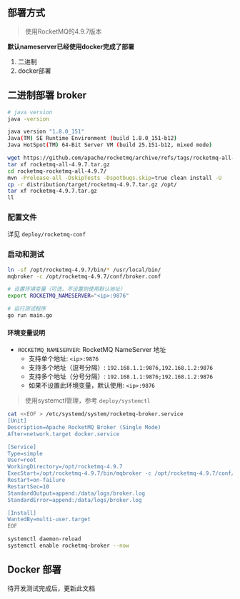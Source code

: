 ## 部署方式

> 使用RocketMQ的4.9.7版本

**默认nameserver已经使用docker完成了部署**

1. 二进制
2. docker部署

## 二进制部署 broker

```bash
# java version
java -version 

java version "1.8.0_151"
Java(TM) SE Runtime Environment (build 1.8.0_151-b12)
Java HotSpot(TM) 64-Bit Server VM (build 25.151-b12, mixed mode)

wget https://github.com/apache/rocketmq/archive/refs/tags/rocketmq-all-4.9.7.tar.gz
tar xf rocketmq-all-4.9.7.tar.gz
cd rocketmq-rocketmq-all-4.9.7/
mvn -Prelease-all -DskipTests -Dspotbugs.skip=true clean install -U
cp -r distribution/target/rocketmq-4.9.7.tar.gz /opt/
tar xf rocketmq-4.9.7.tar.gz
ll
```

### 配置文件

详见 `deploy/rocketmq-conf`

### 启动和测试

```bash
ln -sf /opt/rocketmq-4.9.7/bin/* /usr/local/bin/
mqbroker -c /opt/rocketmq-4.9.7/conf/broker.conf 

# 设置环境变量（可选，不设置则使用默认地址）
export ROCKETMQ_NAMESERVER="<ip>:9876"

# 运行测试程序
go run main.go
```

#### 环境变量说明

- `ROCKETMQ_NAMESERVER`: RocketMQ NameServer 地址
  - 支持单个地址: `<ip>:9876`
  - 支持多个地址（逗号分隔）: `192.168.1.1:9876,192.168.1.2:9876`
  - 支持多个地址（分号分隔）: `192.168.1.1:9876;192.168.1.2:9876`
  - 如果不设置此环境变量，默认使用: `<ip>:9876`

> 使用systemctl管理，参考 `deploy/systemctl`

```bash
cat <<EOF > /etc/systemd/system/rocketmq-broker.service
[Unit]
Description=Apache RocketMQ Broker (Single Mode)
After=network.target docker.service

[Service]
Type=simple
User=root
WorkingDirectory=/opt/rocketmq-4.9.7
ExecStart=/opt/rocketmq-4.9.7/bin/mqbroker -c /opt/rocketmq-4.9.7/conf/broker.conf
Restart=on-failure
RestartSec=10
StandardOutput=append:/data/logs/broker.log
StandardError=append:/data/logs/broker.log

[Install]
WantedBy=multi-user.target
EOF

systemctl daemon-reload
systemctl enable rocketmq-broker --now
```

## Docker 部署

待开发测试完成后，更新此文档